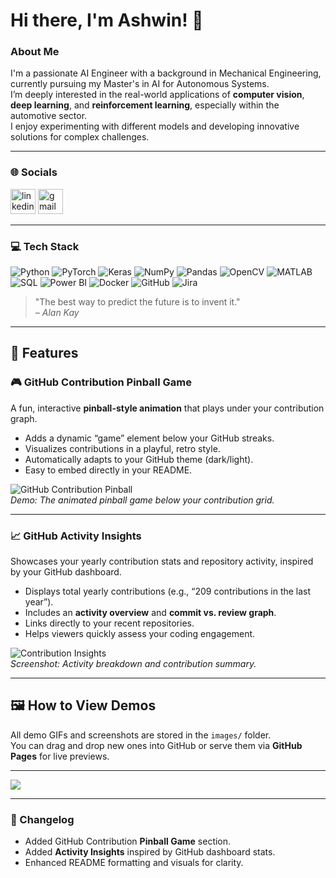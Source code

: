 # Hi there, I'm Ashwin! 👋

### About Me

I'm a passionate AI Engineer with a background in Mechanical Engineering, currently pursuing my Master's in AI for Autonomous Systems.  
I’m deeply interested in the real-world applications of **computer vision**, **deep learning**, and **reinforcement learning**, especially within the automotive sector.  
I enjoy experimenting with different models and developing innovative solutions for complex challenges.

---

### 🌐 Socials

[<img src='https://cdn.jsdelivr.net/npm/simple-icons@3.0.1/icons/linkedin.svg' alt='linkedin' height='40'>](https://www.linkedin.com/in/ashwin-vignesh-m-902344212)
[<img src='https://cdn.jsdelivr.net/npm/simple-icons@3.0.1/icons/gmail.svg' alt='gmail' height='40'>](mailto:mashwinvignesh@gmail.com)

---

### 💻 Tech Stack

![Python](https://img.shields.io/badge/python-3670A0?style=for-the-badge&logo=python&logoColor=ffdd54)
![PyTorch](https://img.shields.io/badge/PyTorch-%23EE4C2C.svg?style=for-the-badge&logo=PyTorch&logoColor=white)
![Keras](https://img.shields.io/badge/Keras-%23D00000.svg?style=for-the-badge&logo=Keras&logoColor=white)
![NumPy](https://img.shields.io/badge/numpy-%23013243.svg?style=for-the-badge&logo=numpy&logoColor=white)
![Pandas](https://img.shields.io/badge/pandas-%23150458.svg?style=for-the-badge&logo=pandas&logoColor=white)
![OpenCV](https://img.shields.io/badge/OpenCV-5C3EE8?style=for-the-badge&logo=opencv&logoColor=white)
![MATLAB](https://img.shields.io/badge/MATLAB-0076A8?style=for-the-badge&logo=mathworks&logoColor=white)
![SQL](https://img.shields.io/badge/SQL-025E8C?style=for-the-badge&logo=microsoft-sql-server&logoColor=white)
![Power BI](https://img.shields.io/badge/PowerBI-F2C811?style=for-the-badge&logo=powerbi&logoColor=black)
![Docker](https://img.shields.io/badge/docker-%230db7ed.svg?style=for-the-badge&logo=docker&logoColor=white)
![GitHub](https://img.shields.io/badge/github-%23121011.svg?style=for-the-badge&logo=github&logoColor=white)
![Jira](https://img.shields.io/badge/Jira-0052CC?style=for-the-badge&logo=Jira&logoColor=white)

> "The best way to predict the future is to invent it."  
> _– Alan Kay_

---

## 🧩 Features

### 🎮 GitHub Contribution Pinball Game
A fun, interactive **pinball-style animation** that plays under your contribution graph.

- Adds a dynamic “game” element below your GitHub streaks.
- Visualizes contributions in a playful, retro style.
- Automatically adapts to your GitHub theme (dark/light).
- Easy to embed directly in your README.

![GitHub Contribution Pinball](images/github-pinball-demo.gif)  
*Demo: The animated pinball game below your contribution grid.*

---

### 📈 GitHub Activity Insights
Showcases your yearly contribution stats and repository activity, inspired by your GitHub dashboard.

- Displays total yearly contributions (e.g., “209 contributions in the last year”).
- Includes an **activity overview** and **commit vs. review graph**.
- Links directly to your recent repositories.
- Helps viewers quickly assess your coding engagement.

![Contribution Insights](images/github-activity-overview.png)  
*Screenshot: Activity breakdown and contribution summary.*

---

## 🖼️ How to View Demos
All demo GIFs and screenshots are stored in the `images/` folder.  
You can drag and drop new ones into GitHub or serve them via **GitHub Pages** for live previews.

---

![](https://raw.githubusercontent.com/iharsh234/iharsh234/main/github-contribution-grid-snake-cricket.svg)

---

### 🧾 Changelog
- Added GitHub Contribution **Pinball Game** section.  
- Added **Activity Insights** inspired by GitHub dashboard stats.  
- Enhanced README formatting and visuals for clarity.
